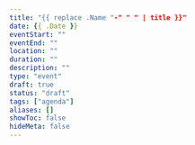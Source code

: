 ```yaml
---
title: "{{ replace .Name "-" " " | title }}"
date: {{ .Date }}
eventStart: ""
eventEnd: ""
location: ""
duration: ""
description: ""
type: "event"
draft: true
status: "draft"
tags: ["agenda"]
aliases: []
showToc: false
hideMeta: false
---
```

